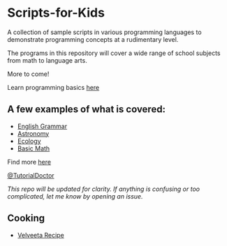 # Scripts-for-Kids
A collection of sample scripts in various programming languages to demonstrate programming concepts at a rudimentary level.

The programs in this repository will cover a wide range of school subjects from math to language arts. 

More to come!

Learn programming basics [here](https://github.com/TutorialDoctor/Software_Development)

## A few examples of what is covered:

- [English Grammar](https://github.com/TutorialDoctor/Scripts-for-Kids/blob/master/Python/english_grammar.py)
- [Astronomy](https://github.com/TutorialDoctor/Scripts-for-Kids/blob/master/Python/astronomy.py)
- [Ecology](https://github.com/TutorialDoctor/Scripts-for-Kids/blob/master/Python/ecology.py)
- [Basic Math](https://github.com/TutorialDoctor/Scripts-for-Kids/blob/master/Python/math_basic.py)

Find more [here](https://github.com/TutorialDoctor/Scripts-for-Kids/tree/master/Python)

[@TutorialDoctor](https://twitter.com/TutorialDoctor)

*This repo will be updated for clarity. If anything is confusing or too complicated, let me know by opening an issue.*

## Cooking
- [Velveeta Recipe](https://github.com/TutorialDoctor/Scripts-for-Kids/blob/master/Python/velveeta.py)
